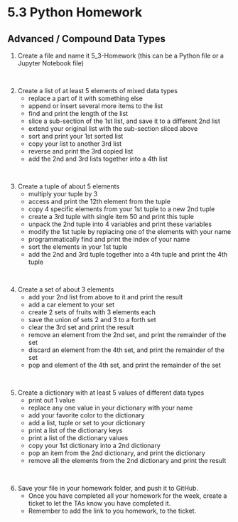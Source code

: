 # 5.3 Python Homework

## Advanced / Compound Data Types

1. Create a file and name it 5_3-Homework (this can be a Python file or a Jupyter Notebook file)

<br>

2. Create a list of at least 5 elements of mixed data types
    - replace a part of it with something else
    - append or insert several more items to the list
    - find and print the length of the list
    - slice a sub-section of the 1st list, and save it to a different 2nd list
    - extend your original list with the sub-section sliced above
    - sort and print your 1st sorted list
    - copy your list to another 3rd list
    - reverse and print the 3rd copied list
    - add the 2nd and 3rd lists together into a 4th list

<br>

3. Create a tuple of about 5 elements
    - multiply your tuple by 3
    - access and print the 12th element from the tuple
    - copy 4 specific elements from your 1st tuple to a new 2nd tuple
    - create a 3rd tuple with single item 50 and print this tuple
    - unpack the 2nd tuple into 4 variables and print these variables
    - modify the 1st tuple by replacing one of the elements with your name
    - programmatically find and print the index of your name
    - sort the elements in your 1st tuple
    - add the 2nd and 3rd tuple together into a 4th tuple and print the 4th tuple

<br>

4. Create a set of about 3 elements
    - add your 2nd list from above to it and print the result
    - add a car element to your set
    - create 2 sets of fruits with 3 elements each
    - save the union of sets 2 and 3 to a forth set
    - clear the 3rd set and print the result
    - remove an element from the 2nd set, and print the remainder of the set
    - discard an element from the 4th set, and print the remainder of the set
    - pop and element of the 4th set, and print the remainder of the set

<br>

5. Create a dictionary with at least 5 values of different data types
    - print out 1 value
    - replace any one value in your dictionary with your name
    - add your favorite color to the dictionary
    - add a list, tuple or set to your dictionary
    - print a list of the dictionary keys
    - print a list of the dictionary values
    - copy your 1st dictionary into a 2nd dictionary
    - pop an item from the 2nd dictionary, and print the dictionary
    - remove all the elements from the 2nd dictionary and print the result

<br>

6. Save your file in your homework folder, and push it to GitHub.
    - Once you have completed all your homework for the week, create a ticket to let the TAs know you have completed it.
    - Remember to add the link to you homework, to the ticket.
